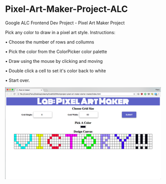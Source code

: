# Pixel-Art-Maker-Project-ALC
Google ALC Frontend Dev Project - Pixel Art Maker Project

Pick any color to draw in a pixel art style.
Instructions:

• Choose the number of rows and collumns

• Pick the color from the ColorPicker color palette

• Draw using the mouse by clicking and moving

• Double click a cell to set it's color back to white

• Start over.

![Pixel Maker Diagram](https://github.com/FianuD/Pixel-Art-Maker-Project-ALC/blob/master/Pixel%20Art%20Maker%20Final.png)
